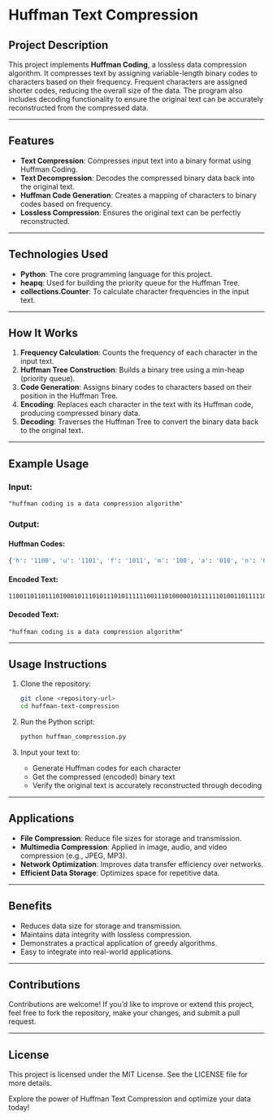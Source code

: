 # Huffman Text Compression

## Project Description
This project implements **Huffman Coding**, a lossless data compression algorithm. It compresses text by assigning variable-length binary codes to characters based on their frequency. Frequent characters are assigned shorter codes, reducing the overall size of the data. The program also includes decoding functionality to ensure the original text can be accurately reconstructed from the compressed data.

---

## Features
- **Text Compression**: Compresses input text into a binary format using Huffman Coding.
- **Text Decompression**: Decodes the compressed binary data back into the original text.
- **Huffman Code Generation**: Creates a mapping of characters to binary codes based on frequency.
- **Lossless Compression**: Ensures the original text can be perfectly reconstructed.

---

## Technologies Used
- **Python**: The core programming language for this project.
- **heapq**: Used for building the priority queue for the Huffman Tree.
- **collections.Counter**: To calculate character frequencies in the input text.

---

## How It Works
1. **Frequency Calculation**: Counts the frequency of each character in the input text.
2. **Huffman Tree Construction**: Builds a binary tree using a min-heap (priority queue).
3. **Code Generation**: Assigns binary codes to characters based on their position in the Huffman Tree.
4. **Encoding**: Replaces each character in the text with its Huffman code, producing compressed binary data.
5. **Decoding**: Traverses the Huffman Tree to convert the binary data back to the original text.

---

## Example Usage

### Input:
```plaintext
"huffman coding is a data compression algorithm"
```

### Output:
#### Huffman Codes:
```python
{'h': '1100', 'u': '1101', 'f': '1011', 'm': '100', 'a': '010', 'n': '011', ' ': '00', 'c': '1010', 'o': '1111', 'd': '1110', 'i': '0110', 's': '0100', 't': '0101', 'p': '0111', 'e': '1000', 'r': '1001', 'g': '1100', 'l': '1101'}
```
#### Encoded Text:
```plaintext
1100110110111010001011101011101011111100111010000010111111010011011111010010110110000100110001
```
#### Decoded Text:
```plaintext
"huffman coding is a data compression algorithm"
```

---

## Usage Instructions

1. Clone the repository:
   ```bash
   git clone <repository-url>
   cd huffman-text-compression
   ```

2. Run the Python script:
   ```bash
   python huffman_compression.py
   ```

3. Input your text to:
   - Generate Huffman codes for each character
   - Get the compressed (encoded) binary text
   - Verify the original text is accurately reconstructed through decoding

---

## Applications
- **File Compression**: Reduce file sizes for storage and transmission.
- **Multimedia Compression**: Applied in image, audio, and video compression (e.g., JPEG, MP3).
- **Network Optimization**: Improves data transfer efficiency over networks.
- **Efficient Data Storage**: Optimizes space for repetitive data.

---

## Benefits
- Reduces data size for storage and transmission.
- Maintains data integrity with lossless compression.
- Demonstrates a practical application of greedy algorithms.
- Easy to integrate into real-world applications.

---

## Contributions
Contributions are welcome! If you’d like to improve or extend this project, feel free to fork the repository, make your changes, and submit a pull request.

---

## License
This project is licensed under the MIT License. See the LICENSE file for more details.

Explore the power of Huffman Text Compression and optimize your data today!
